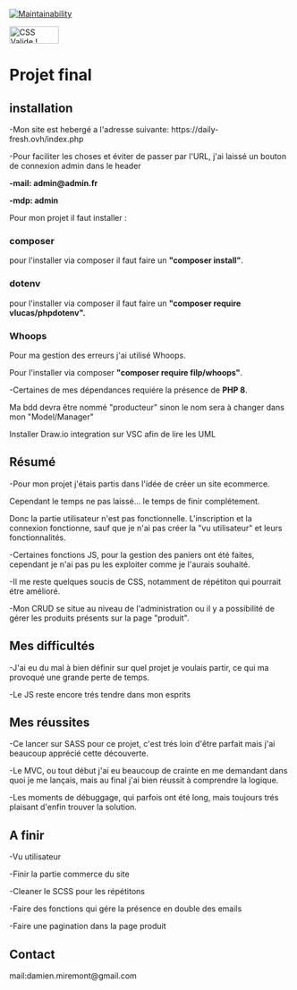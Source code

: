 [![Maintainability](https://api.codeclimate.com/v1/badges/c09ad463a1e424e64812/maintainability)](https://codeclimate.com/github/DamienM-dev/Projet-final/maintainability)

<p>
<a href="http://jigsaw.w3.org/css-validator/check/referer">
    <img style="border:0;width:88px;height:31px"
        src="http://jigsaw.w3.org/css-validator/images/vcss-blue"
        alt="CSS Valide !" />
    </a>
</p>

<h1>Projet final </h1>

<h2>installation</h2>

<p>-Mon site est hebergé a l'adresse suivante: https://daily-fresh.ovh/index.php</p>



<p>-Pour faciliter les choses et éviter de passer par l'URL, j'ai laissé un bouton de connexion admin dans le header</p>
<p><strong>-mail: admin@admin.fr</strong></p>
<p><strong>-mdp: admin</strong></p>

<p>Pour mon projet il faut installer :</p>

<h3>composer</h3>

<p>pour l'installer via composer il faut faire un <strong>"composer install"</strong>.</p>

<h3>dotenv</h3>

<p>pour l'installer via composer il faut faire un <strong>"composer require vlucas/phpdotenv".</strong></p>

<h3>Whoops</h3>

<p>Pour ma gestion des erreurs j'ai utilisé Whoops.</p>
<p>Pour l'installer via composer <strong>"composer require filp/whoops"</strong>.</p>


<p>-Certaines de mes dépendances requiére la présence de <strong>PHP 8</strong>.</p>

<p>Ma bdd devra être nommé "producteur" sinon le nom sera à changer dans mon "Model/Manager"<p>
    
 <p>Installer Draw.io integration sur VSC afin de lire les UML</p>

<h2>Résumé</h2>

<p>-Pour mon projet j'étais partis dans l'idée de créer un site ecommerce.</p>
 <p>Cependant le temps ne pas laissé... le temps de finir complétement.</p>
<p>Donc la partie utilisateur n'est pas fonctionnelle. L'inscription et la connexion fonctionne, sauf que je n'ai pas créer la "vu utilisateur" et leurs fonctionnalités. </p>
<p>-Certaines fonctions JS, pour la gestion des paniers ont été faites, cependant je n'ai pas pu les exploiter comme je l'aurais souhaité.</p>
<p>-Il me reste quelques soucis de CSS, notamment de répétiton qui pourrait étre amélioré.</p>

<p>-Mon CRUD se situe au niveau de l'administration ou il y a possibilité de gérer les produits présents sur la page "produit".</p>

<h2>Mes difficultés</h2>

<p>-J'ai eu du mal à bien définir sur quel projet je voulais partir, ce qui ma provoqué une grande perte de temps.</p>
<p>-Le JS reste encore trés tendre dans mon esprits</p>


<h2>Mes réussites</h2>

<p>-Ce lancer sur SASS pour ce projet, c'est trés loin d'être parfait mais j'ai beaucoup apprécié cette découverte.</p>
<p>-Le MVC, ou tout début j'ai eu beaucoup de crainte en me demandant dans quoi je me lançais, mais au final j'ai bien réussit à comprendre la logique.</p>
<p>-Les moments de débuggage, qui parfois ont été long, mais toujours trés plaisant d'enfin trouver la solution.</p>

<h2>A finir</h2>

<p>-Vu utilisateur</p>
<p>-Finir la partie commerce du site</p>
<p>-Cleaner le SCSS pour les répétitons</p>
<p>-Faire des fonctions qui gére la présence en double des emails</p>
<p>-Faire une pagination dans la page produit</p>

<h2>Contact</h2>

<p>mail:damien.miremont@gmail.com</p>
